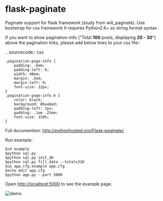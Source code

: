 flask-paginate
==============

Paginate support for flask framework (study from will_paginate).
Use bootstrap for css framework
It requires Python2.6+ as string.format syntax.

If you want to show pagination-info
("Total <b>100</b> posts, displaying <b>20 - 30</b>")
above the pagination links,
please add below lines to your css file::

.. sourcecode:: css

    .pagination-page-info {
        padding: .6em;
        padding-left: 0;
        width: 40em;
        margin: .5em;
        margin-left: 0;
        font-size: 12px;
    }
    .pagination-page-info b {
        color: black;
        background: #6aa6ed;
        padding-left: 2px;
        padding: .1em .25em;
        font-size: 150%;
    }

Full documention: <http://pythonhosted.org/Flask-paginate/>

Run example:

    $cd example
    $python sql.py
    $python sql.py init_db
    $python sql.py fill_data --total=310
    $cp app.cfg.example app.cfg
    $echo edit app.cfg
    $python app.py --port 5000

Open <http://localhost:5000> to see the example page.

![demo](/example/demo.png "demo") 
